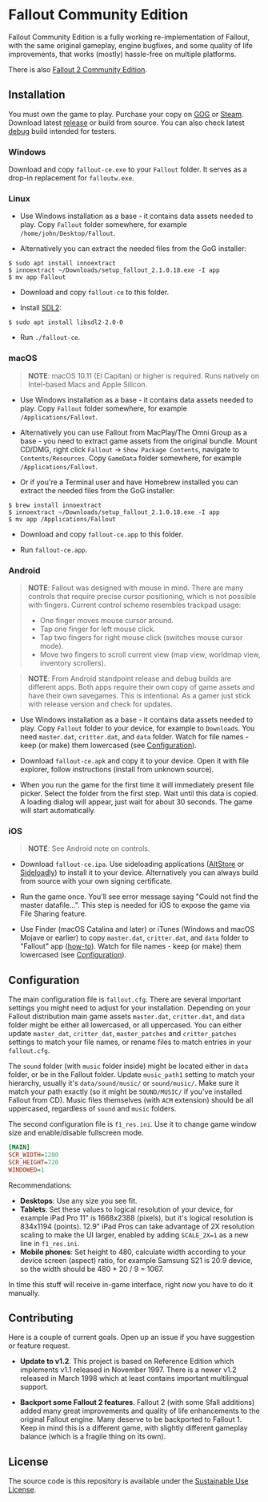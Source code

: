 # Fallout Community Edition

Fallout Community Edition is a fully working re-implementation of Fallout, with the same original gameplay, engine bugfixes, and some quality of life improvements, that works (mostly) hassle-free on multiple platforms.

There is also [Fallout 2 Community Edition](https://github.com/alexbatalov/fallout2-ce).

## Installation

You must own the game to play. Purchase your copy on [GOG](https://www.gog.com/game/fallout) or [Steam](https://store.steampowered.com/app/38400). Download latest [release](https://github.com/alexbatalov/fallout1-ce/releases) or build from source. You can also check latest [debug](https://github.com/alexbatalov/fallout1-ce/actions) build intended for testers.

### Windows

Download and copy `fallout-ce.exe` to your `Fallout` folder. It serves as a drop-in replacement for `falloutw.exe`.

### Linux

- Use Windows installation as a base - it contains data assets needed to play. Copy `Fallout` folder somewhere, for example `/home/john/Desktop/Fallout`.

- Alternatively you can extract the needed files from the GoG installer:

```console
$ sudo apt install innoextract
$ innoextract ~/Downloads/setup_fallout_2.1.0.18.exe -I app
$ mv app Fallout
```

- Download and copy `fallout-ce` to this folder.

- Install [SDL2](https://libsdl.org/download-2.0.php):

```console
$ sudo apt install libsdl2-2.0-0
```

- Run `./fallout-ce`.

### macOS

> **NOTE**: macOS 10.11 (El Capitan) or higher is required. Runs natively on Intel-based Macs and Apple Silicon.

- Use Windows installation as a base - it contains data assets needed to play. Copy `Fallout` folder somewhere, for example `/Applications/Fallout`.

- Alternatively you can use Fallout from MacPlay/The Omni Group as a base - you need to extract game assets from the original bundle. Mount CD/DMG, right click `Fallout` -> `Show Package Contents`, navigate to `Contents/Resources`. Copy `GameData` folder somewhere, for example `/Applications/Fallout`.

- Or if you're a Terminal user and have Homebrew installed you can extract the needed files from the GoG installer:

```console
$ brew install innoextract
$ innoextract ~/Downloads/setup_fallout_2.1.0.18.exe -I app
$ mv app /Applications/Fallout
```

- Download and copy `fallout-ce.app` to this folder.

- Run `fallout-ce.app`.

### Android

> **NOTE**: Fallout was designed with mouse in mind. There are many controls that require precise cursor positioning, which is not possible with fingers. Current control scheme resembles trackpad usage:
> - One finger moves mouse cursor around.
> - Tap one finger for left mouse click.
> - Tap two fingers for right mouse click (switches mouse cursor mode).
> - Move two fingers to scroll current view (map view, worldmap view, inventory scrollers).

> **NOTE**: From Android standpoint release and debug builds are different apps. Both apps require their own copy of game assets and have their own savegames. This is intentional. As a gamer just stick with release version and check for updates.

- Use Windows installation as a base - it contains data assets needed to play. Copy `Fallout` folder to your device, for example to `Downloads`. You need `master.dat`, `critter.dat`, and `data` folder. Watch for file names - keep (or make) them lowercased (see [Configuration](#configuration)).

- Download `fallout-ce.apk` and copy it to your device. Open it with file explorer, follow instructions (install from unknown source).

- When you run the game for the first time it will immediately present file picker. Select the folder from the first step. Wait until this data is copied. A loading dialog will appear, just wait for about 30 seconds. The game will start automatically.

### iOS

> **NOTE**: See Android note on controls.

- Download `fallout-ce.ipa`. Use sideloading applications ([AltStore](https://altstore.io/) or [Sideloadly](https://sideloadly.io/)) to install it to your device. Alternatively you can always build from source with your own signing certificate.

- Run the game once. You'll see error message saying "Could not find the master datafile...". This step is needed for iOS to expose the game via File Sharing feature.

- Use Finder (macOS Catalina and later) or iTunes (Windows and macOS Mojave or earlier) to copy `master.dat`, `critter.dat`, and `data` folder to "Fallout" app ([how-to](https://support.apple.com/HT210598)). Watch for file names - keep (or make) them lowercased (see [Configuration](#configuration)).

## Configuration

The main configuration file is `fallout.cfg`. There are several important settings you might need to adjust for your installation. Depending on your Fallout distribution main game assets `master.dat`, `critter.dat`, and `data` folder might be either all lowercased, or all uppercased. You can either update `master_dat`, `critter_dat`, `master_patches` and `critter_patches` settings to match your file names, or rename files to match entries in your `fallout.cfg`.

The `sound` folder (with `music` folder inside) might be located either in `data` folder, or be in the Fallout folder. Update `music_path1` setting to match your hierarchy, usually it's `data/sound/music/` or `sound/music/`. Make sure it match your path exactly (so it might be `SOUND/MUSIC/` if you've installed Fallout from CD). Music files themselves (with `ACM` extension) should be all uppercased, regardless of `sound` and `music` folders.

The second configuration file is `f1_res.ini`. Use it to change game window size and enable/disable fullscreen mode.

```ini
[MAIN]
SCR_WIDTH=1280
SCR_HEIGHT=720
WINDOWED=1
```

Recommendations:
- **Desktops**: Use any size you see fit.
- **Tablets**: Set these values to logical resolution of your device, for example iPad Pro 11" is 1668x2388 (pixels), but it's logical resolution is 834x1194 (points). 12.9" iPad Pros can take advantage of 2X resolution scaling to make the UI larger, enabled by adding `SCALE_2X=1` as a new line in `f1_res.ini`.
- **Mobile phones**: Set height to 480, calculate width according to your device screen (aspect) ratio, for example Samsung S21 is 20:9 device, so the width should be 480 * 20 / 9 = 1067.

In time this stuff will receive in-game interface, right now you have to do it manually.

## Contributing

Here is a couple of current goals. Open up an issue if you have suggestion or feature request.

- **Update to v1.2**. This project is based on Reference Edition which implements v1.1 released in November 1997. There is a newer v1.2 released in March 1998 which at least contains important multilingual support.

- **Backport some Fallout 2 features**. Fallout 2 (with some Sfall additions) added many great improvements and quality of life enhancements to the original Fallout engine. Many deserve to be backported to Fallout 1. Keep in mind this is a different game, with slightly different gameplay balance (which is a fragile thing on its own).

## License

The source code is this repository is available under the [Sustainable Use License](LICENSE.md).
